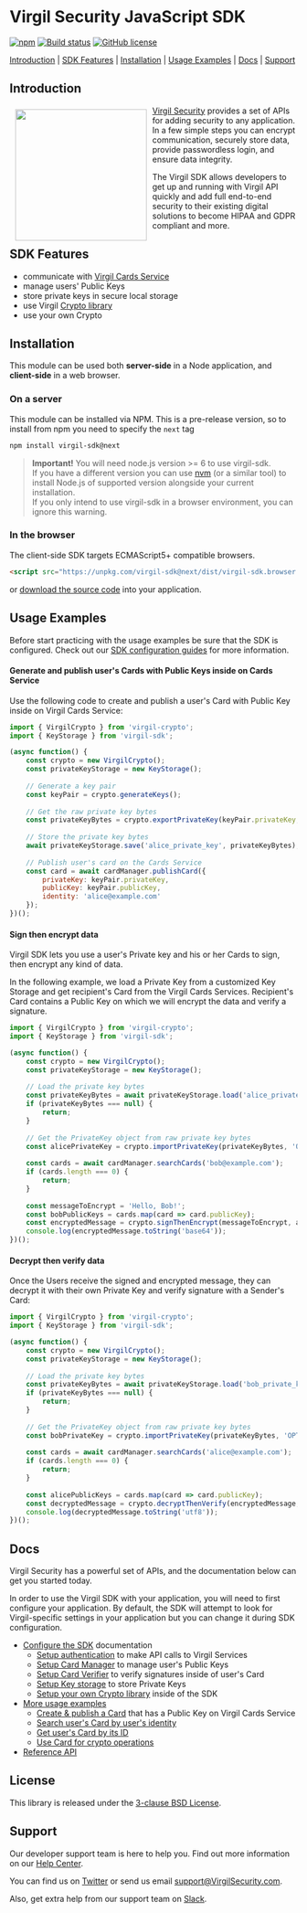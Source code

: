 # Virgil Security JavaScript SDK

[![npm](https://img.shields.io/npm/v/virgil-sdk/next.svg)][npmjs]
[![Build status](https://img.shields.io/travis/VirgilSecurity/virgil-sdk-javascript/v5.svg)](https://img.shields.io/travis/VirgilSecurity/virgil-sdk-javascript/v5.svg)
[![GitHub license](https://img.shields.io/badge/license-BSD%203--Clause-blue.svg)](https://github.com/VirgilSecurity/virgil/blob/master/LICENSE)

[Introduction](#introduction) | [SDK Features](#sdk-features) | [Installation](#installation) | [Usage Examples](#usage-examples) | [Docs](#docs) | [Support](#support)

## Introduction

<a href="https://developer.virgilsecurity.com/docs"><img width="230px" src="https://cdn.virgilsecurity.com/assets/images/github/logos/virgil-logo-red.png" align="left" hspace="10" vspace="6"></a>[Virgil Security](https://virgilsecurity.com) provides a set of APIs for adding security to any application. In a few simple steps you can encrypt communication, securely store data, provide passwordless login, and ensure data integrity.

The Virgil SDK allows developers to get up and running with Virgil API quickly and add full end-to-end security to their existing digital solutions to become HIPAA and GDPR compliant and more.

## SDK Features
- communicate with [Virgil Cards Service][_cards_service]
- manage users' Public Keys
- store private keys in secure local storage
- use Virgil [Crypto library][_virgil_crypto]
- use your own Crypto

## Installation

This module can be used both __server-side__ in a Node application, and __client-side__ in a web browser.

### On a server

This module can be installed via NPM. This is a pre-release version, so to install from npm you need to 
specify the `next` tag

```sh
npm install virgil-sdk@next
```

> **Important!** You will need node.js version >= 6 to use virgil-sdk.  
If you have a different version you can use [nvm](https://github.com/creationix/nvm) 
(or a similar tool) to install Node.js of supported version alongside your current installation.  
If you only intend to use virgil-sdk in a browser environment, you can ignore this warning.

### In the browser

The client-side SDK targets ECMAScript5+ compatible browsers.

```html
<script src="https://unpkg.com/virgil-sdk@next/dist/virgil-sdk.browser.umd.min.js"></script>
```

or [download the source code](https://github.com/VirgilSecurity/virgil-sdk-javascript/releases) into your application.

## Usage Examples

Before start practicing with the usage examples be sure that the SDK is configured. Check out our [SDK configuration guides][_configure_sdk] for more information.

#### Generate and publish user's Cards with Public Keys inside on Cards Service

Use the following code to create and publish a user's Card with Public Key inside on Virgil Cards Service:

```javascript
import { VirgilCrypto } from 'virgil-crypto';
import { KeyStorage } from 'virgil-sdk';

(async function() {
	const crypto = new VirgilCrypto();
    const privateKeyStorage = new KeyStorage();
    
    // Generate a key pair
    const keyPair = crypto.generateKeys();
    
    // Get the raw private key bytes
    const privateKeyBytes = crypto.exportPrivateKey(keyPair.privateKey, 'OPTIONAL_PASSWORD');
    
    // Store the private key bytes
    await privateKeyStorage.save('alice_private_key', privateKeyBytes);
    
    // Publish user's card on the Cards Service
    const card = await cardManager.publishCard({
		privateKey: keyPair.privateKey,
		publicKey: keyPair.publicKey,
		identity: 'alice@example.com'
	});
})();
```

#### Sign then encrypt data

Virgil SDK lets you use a user's Private key and his or her Cards to sign, then encrypt any kind of data.

In the following example, we load a Private Key from a customized Key Storage and get recipient's Card from the Virgil Cards Services. 
Recipient's Card contains a Public Key on which we will encrypt the data and verify a signature.

```javascript
import { VirgilCrypto } from 'virgil-crypto';
import { KeyStorage } from 'virgil-sdk';

(async function() {
	const crypto = new VirgilCrypto();
    const privateKeyStorage = new KeyStorage();
    
    // Load the private key bytes
	const privateKeyBytes = await privateKeyStorage.load('alice_private_key');
	if (privateKeyBytes === null) {
		return;
	}
	
	// Get the PrivateKey object from raw private key bytes
	const alicePrivateKey = crypto.importPrivateKey(privateKeyBytes, 'OPTIONAL_PASSWORD');
	
	const cards = await cardManager.searchCards('bob@example.com');
	if (cards.length === 0) {
		return;
	}
	
	const messageToEncrypt = 'Hello, Bob!';
	const bobPublicKeys = cards.map(card => card.publicKey);
	const encryptedMessage = crypto.signThenEncrypt(messageToEncrypt, alicePrivateKey, bobPublicKeys);
	console.log(encryptedMessage.toString('base64'));
})();
```

#### Decrypt then verify data
Once the Users receive the signed and encrypted message, they can decrypt it with their own Private Key and verify signature with a Sender's Card:

```javascript
import { VirgilCrypto } from 'virgil-crypto';
import { KeyStorage } from 'virgil-sdk';

(async function() {
	const crypto = new VirgilCrypto();
    const privateKeyStorage = new KeyStorage();
    
    // Load the private key bytes
	const privateKeyBytes = await privateKeyStorage.load('bob_private_key');
	if (privateKeyBytes === null) {
		return;
	}
	
	// Get the PrivateKey object from raw private key bytes
	const bobPrivateKey = crypto.importPrivateKey(privateKeyBytes, 'OPTIONAL_PASSWORD');
	
	const cards = await cardManager.searchCards('alice@example.com');
	if (cards.length === 0) {
		return;
	}
	
	const alicePublicKeys = cards.map(card => card.publicKey);
	const decryptedMessage = crypto.decryptThenVerify(encryptedMessage, bobPrivateKey, alicePublicKeys);
	console.log(decryptedMessage.toString('utf8'));
})();
```
## Docs
Virgil Security has a powerful set of APIs, and the documentation below can get you started today.

In order to use the Virgil SDK with your application, you will need to first configure your application. By default, the SDK will attempt to look for Virgil-specific settings in your application but you can change it during SDK configuration.

* [Configure the SDK][_configure_sdk] documentation
  * [Setup authentication][_setup_authentication] to make API calls to Virgil Services
  * [Setup Card Manager][_card_manager] to manage user's Public Keys
  * [Setup Card Verifier][_card_verifier] to verify signatures inside of user's Card
  * [Setup Key storage][_key_storage] to store Private Keys
  * [Setup your own Crypto library][_own_crypto] inside of the SDK
* [More usage examples][_more_examples]
  * [Create & publish a Card][_create_card] that has a Public Key on Virgil Cards Service
  * [Search user's Card by user's identity][_search_card]
  * [Get user's Card by its ID][_get_card]
  * [Use Card for crypto operations][_use_card]
* [Reference API][_reference_api]


## License

This library is released under the [3-clause BSD License](LICENSE).

## Support
Our developer support team is here to help you. Find out more information on our [Help Center](https://help.virgilsecurity.com/).

You can find us on [Twitter](https://twitter.com/VirgilSecurity) or send us email support@VirgilSecurity.com.

Also, get extra help from our support team on [Slack](https://virgilsecurity.slack.com/join/shared_invite/enQtMjg4MDE4ODM3ODA4LTc2OWQwOTQ3YjNhNTQ0ZjJiZDc2NjkzYjYxNTI0YzhmNTY2ZDliMGJjYWQ5YmZiOGU5ZWEzNmJiMWZhYWVmYTM).

[_virgil_crypto]: https://github.com/VirgilSecurity/virgil-crypto-javascript
[_cards_service]: https://developer.virgilsecurity.com/docs/api-reference/card-service/v5
[_use_card]: https://developer.virgilsecurity.com/docs/javascript/how-to/public-key-management/v5/use-card-for-crypto-operation
[_get_card]: https://developer.virgilsecurity.com/docs/javascript/how-to/public-key-management/v5/get-card
[_search_card]: https://developer.virgilsecurity.com/docs/javascript/how-to/public-key-management/v5/search-card
[_create_card]: https://developer.virgilsecurity.com/docs/javascript/how-to/public-key-management/v5/create-card
[_own_crypto]: https://developer.virgilsecurity.com/docs/javascript/how-to/setup/v5/setup-own-crypto-library
[_key_storage]: https://developer.virgilsecurity.com/docs/javascript/how-to/setup/v5/setup-key-storage
[_card_verifier]: https://developer.virgilsecurity.com/docs/javascript/how-to/setup/v5/setup-card-verifier
[_card_manager]: https://developer.virgilsecurity.com/docs/javascript/how-to/setup/v5/setup-card-manager
[_setup_authentication]: https://developer.virgilsecurity.com/docs/javascript/how-to/setup/v5/setup-authentication
[_reference_api]: https://developer.virgilsecurity.com/docs/api-reference
[_configure_sdk]: https://developer.virgilsecurity.com/docs/how-to#sdk-configuration
[_more_examples]: https://developer.virgilsecurity.com/docs/how-to#public-key-management
[npmjs]: https://www.npmjs.com/package/virgil-sdk
